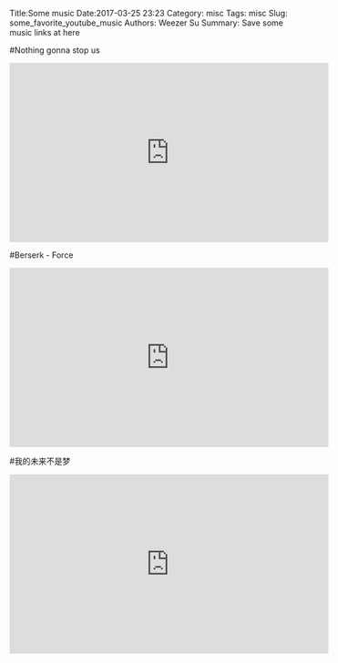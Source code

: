 Title:Some music
Date:2017-03-25 23:23
Category: misc
Tags: misc
Slug: some_favorite_youtube_music
Authors: Weezer Su
Summary: Save some music links at here

#Nothing gonna stop us
<iframe width="560" height="315" src="https://www.youtube.com/embed/Sp1dfoTV_z4" frameborder="0" allowfullscreen></iframe>

#Berserk - Force
<iframe width="560" height="315" src="https://www.youtube.com/embed/n55QVlBoDxI" frameborder="0" allowfullscreen></iframe>

#我的未来不是梦
<iframe width="560" height="315" src="https://www.youtube.com/embed/R1kCz2a_s5Y" frameborder="0" allowfullscreen></iframe>
